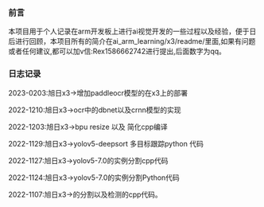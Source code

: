 ### 前言 
本项目用于个人记录在arm开发板上进行ai视觉开发的一些过程以及经验，便于日后进行回顾，本项目所有的简介在ai_arm_learning/x3/readme/里面,如果有问题或者任何建议,都可以加v信:Rex1586662742进行提出,后面数字为qq。

### 日志记录
2023-0203:旭日x3->增加paddleocr模型的在x3上的部署

2022-1210:旭日x3->ocr中的dbnet以及crnn模型的实现

2022-1203:旭日x3->bpu resize 以及 简化cpp编译

2022-1129:旭日x3->yolov5-deepsort 多目标跟踪python 代码

2022-1127:旭日x3->yolov5-7.0的实例分割cpp代码

2022-1124:旭日x3->yolov5-7.0的实例分割Python代码

2022-1107:旭日x3->的分割以及检测的cpp代码。